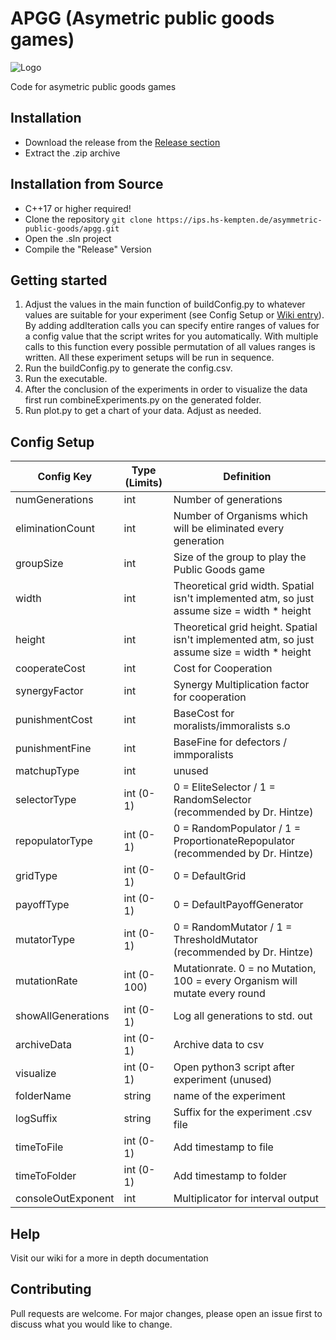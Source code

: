 # APGG (Asymetric public goods games)

![Logo](https://mirko.dev/apgg_logo_full.png)

Code for asymetric public goods games

## Installation
* Download the release from the [Release section ](https://github.com/APGG-Lab/APGG/tags)
* Extract the .zip archive

## Installation from Source

* C++17 or higher required!
* Clone the repository `git clone https://ips.hs-kempten.de/asymmetric-public-goods/apgg.git`
* Open the .sln project
* Compile the "Release" Version

## Getting started
1. Adjust the values in the main function of buildConfig.py to whatever values are suitable for your experiment (see Config Setup or [Wiki entry](https://github.com/APGG-Lab/APGG/wiki/ConfigValues)). By adding addIteration calls you can specify entire ranges of values for a config value that the script writes for you automatically. With multiple calls to this function every possible permutation of all values ranges is written. All these experiment setups will be run in sequence.
2. Run the buildConfig.py to generate the config.csv.
3. Run the executable. 
4. After the conclusion of the experiments in order to visualize the data first run combineExperiments.py on the generated folder.
5. Run plot.py to get a chart of your data. Adjust as needed.

## Config Setup

| Config Key | Type (Limits) | Definition |
| -------- | -------- | -------- |
| numGenerations | int | Number of generations |
| eliminationCount |  int | Number of Organisms which will be eliminated every generation |
|groupSize | int |   Size of the group to play the Public Goods game |
|width | int | Theoretical grid width. Spatial isn't implemented atm, so just assume size = width * height |
|height | int | Theoretical grid height. Spatial isn't implemented atm, so just assume size = width * height |
|cooperateCost| int | Cost for Cooperation |
|synergyFactor| int | Synergy Multiplication factor for cooperation |
|punishmentCost| int | BaseCost for moralists/immoralists  s.o |
|punishmentFine | int | BaseFine for defectors / immporalists |
|matchupType | int | unused |
|selectorType| int  (0-1) |  0 = EliteSelector / 1 = RandomSelector (recommended by Dr. Hintze) |
|repopulatorType | int  (0-1) | 0 = RandomPopulator / 1 = ProportionateRepopulator (recommended by Dr. Hintze) |
|gridType | int  (0-1) | 0 = DefaultGrid |
|payoffType | int  (0-1) | 0 = DefaultPayoffGenerator |
|mutatorType | int  (0-1) | 0 = RandomMutator / 1 = ThresholdMutator (recommended by Dr. Hintze) |
|mutationRate | int  (0-100) | Mutationrate. 0 = no Mutation, 100 = every Organism will mutate every round |
|showAllGenerations | int  (0-1)  | Log all generations to std. out |
|archiveData | int  (0-1) | Archive data to csv | 
|visualize | int (0-1) | Open python3 script after experiment (unused) | 
|folderName| string  | name of the experiment
|logSuffix | string | Suffix for the experiment .csv file |
|timeToFile | int  (0-1) | Add timestamp to file | 
|timeToFolder | int (0-1) | Add timestamp to folder |
|consoleOutExponent | int  | Multiplicator for interval output |

## Help
Visit our wiki for a more in depth documentation

## Contributing
Pull requests are welcome. For major changes, please open an issue first to discuss what you would like to change.
